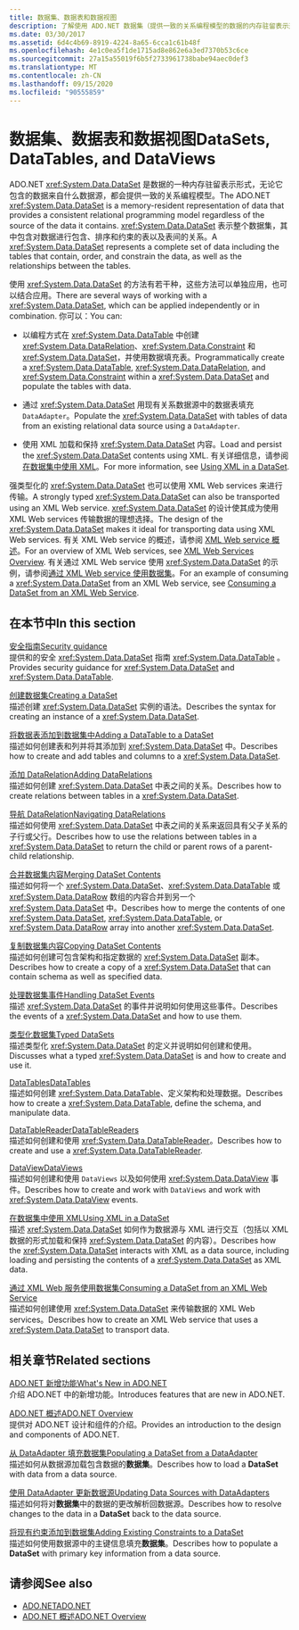 ```yaml
---
title: 数据集、数据表和数据视图
description: 了解使用 ADO.NET 数据集（提供一致的关系编程模型的数据的内存驻留表示形式）的几种方法。
ms.date: 03/30/2017
ms.assetid: 6d4c4b69-8919-4224-8a65-6cca1c61b48f
ms.openlocfilehash: 4e1c0ea5f1de1715ad8e862e6a3ed7370b53c6ce
ms.sourcegitcommit: 27a15a55019f6b5f2733961738babe94aec0def3
ms.translationtype: MT
ms.contentlocale: zh-CN
ms.lasthandoff: 09/15/2020
ms.locfileid: "90555859"
---
```

# <a name="datasets-datatables-and-dataviews"></a><span data-ttu-id="0ce4d-103">数据集、数据表和数据视图</span><span class="sxs-lookup"><span data-stu-id="0ce4d-103">DataSets, DataTables, and DataViews</span></span>

<span data-ttu-id="0ce4d-104">ADO.NET <xref:System.Data.DataSet> 是数据的一种内存驻留表示形式，无论它包含的数据来自什么数据源，都会提供一致的关系编程模型。</span><span class="sxs-lookup"><span data-stu-id="0ce4d-104">The ADO.NET <xref:System.Data.DataSet> is a memory-resident representation of data that provides a consistent relational programming model regardless of the source of the data it contains.</span></span> <span data-ttu-id="0ce4d-105"><xref:System.Data.DataSet> 表示整个数据集，其中包含对数据进行包含、排序和约束的表以及表间的关系。</span><span class="sxs-lookup"><span data-stu-id="0ce4d-105">A <xref:System.Data.DataSet> represents a complete set of data including the tables that contain, order, and constrain the data, as well as the relationships between the tables.</span></span>  
  
<span data-ttu-id="0ce4d-106">使用 <xref:System.Data.DataSet> 的方法有若干种，这些方法可以单独应用，也可以结合应用。</span><span class="sxs-lookup"><span data-stu-id="0ce4d-106">There are several ways of working with a <xref:System.Data.DataSet>, which can be applied independently or in combination.</span></span> <span data-ttu-id="0ce4d-107">你可以：</span><span class="sxs-lookup"><span data-stu-id="0ce4d-107">You can:</span></span>  
  
- <span data-ttu-id="0ce4d-108">以编程方式在 <xref:System.Data.DataTable> 中创建 <xref:System.Data.DataRelation>、<xref:System.Data.Constraint> 和 <xref:System.Data.DataSet>，并使用数据填充表。</span><span class="sxs-lookup"><span data-stu-id="0ce4d-108">Programmatically create a <xref:System.Data.DataTable>, <xref:System.Data.DataRelation>, and <xref:System.Data.Constraint> within a <xref:System.Data.DataSet> and populate the tables with data.</span></span>  
  
- <span data-ttu-id="0ce4d-109">通过 <xref:System.Data.DataSet> 用现有关系数据源中的数据表填充 `DataAdapter`。</span><span class="sxs-lookup"><span data-stu-id="0ce4d-109">Populate the <xref:System.Data.DataSet> with tables of data from an existing relational data source using a `DataAdapter`.</span></span>  
  
- <span data-ttu-id="0ce4d-110">使用 XML 加载和保持 <xref:System.Data.DataSet> 内容。</span><span class="sxs-lookup"><span data-stu-id="0ce4d-110">Load and persist the <xref:System.Data.DataSet> contents using XML.</span></span> <span data-ttu-id="0ce4d-111">有关详细信息，请参阅[在数据集中使用 XML](using-xml-in-a-dataset.md)。</span><span class="sxs-lookup"><span data-stu-id="0ce4d-111">For more information, see [Using XML in a DataSet](using-xml-in-a-dataset.md).</span></span>  
  
<span data-ttu-id="0ce4d-112">强类型化的 <xref:System.Data.DataSet> 也可以使用 XML Web services 来进行传输。</span><span class="sxs-lookup"><span data-stu-id="0ce4d-112">A strongly typed <xref:System.Data.DataSet> can also be transported using an XML Web service.</span></span> <span data-ttu-id="0ce4d-113"><xref:System.Data.DataSet> 的设计使其成为使用 XML Web services 传输数据的理想选择。</span><span class="sxs-lookup"><span data-stu-id="0ce4d-113">The design of the <xref:System.Data.DataSet> makes it ideal for transporting data using XML Web services.</span></span> <span data-ttu-id="0ce4d-114">有关 XML Web service 的概述，请参阅 [XML Web service 概述](/previous-versions/dotnet/netframework-4.0/w9fdtx28(v=vs.100))。</span><span class="sxs-lookup"><span data-stu-id="0ce4d-114">For an overview of XML Web services, see [XML Web Services Overview](/previous-versions/dotnet/netframework-4.0/w9fdtx28(v=vs.100)).</span></span> <span data-ttu-id="0ce4d-115">有关通过 XML Web service 使用 <xref:System.Data.DataSet> 的示例，请参阅[通过 XML Web service 使用数据集](consuming-a-dataset-from-an-xml-web-service.md)。</span><span class="sxs-lookup"><span data-stu-id="0ce4d-115">For an example of consuming a <xref:System.Data.DataSet> from an XML Web service, see [Consuming a DataSet from an XML Web Service](consuming-a-dataset-from-an-xml-web-service.md).</span></span>  
  
## <a name="in-this-section"></a><span data-ttu-id="0ce4d-116">在本节中</span><span class="sxs-lookup"><span data-stu-id="0ce4d-116">In this section</span></span>

 [<span data-ttu-id="0ce4d-117">安全指南</span><span class="sxs-lookup"><span data-stu-id="0ce4d-117">Security guidance</span></span>](security-guidance.md)  
 <span data-ttu-id="0ce4d-118">提供和的安全 <xref:System.Data.DataSet> 指南 <xref:System.Data.DataTable> 。</span><span class="sxs-lookup"><span data-stu-id="0ce4d-118">Provides security guidance for <xref:System.Data.DataSet> and <xref:System.Data.DataTable>.</span></span>

 [<span data-ttu-id="0ce4d-119">创建数据集</span><span class="sxs-lookup"><span data-stu-id="0ce4d-119">Creating a DataSet</span></span>](creating-a-dataset.md)  
 <span data-ttu-id="0ce4d-120">描述创建 <xref:System.Data.DataSet> 实例的语法。</span><span class="sxs-lookup"><span data-stu-id="0ce4d-120">Describes the syntax for creating an instance of a <xref:System.Data.DataSet>.</span></span>  
  
 [<span data-ttu-id="0ce4d-121">将数据表添加到数据集中</span><span class="sxs-lookup"><span data-stu-id="0ce4d-121">Adding a DataTable to a DataSet</span></span>](adding-a-datatable-to-a-dataset.md)  
 <span data-ttu-id="0ce4d-122">描述如何创建表和列并将其添加到 <xref:System.Data.DataSet> 中。</span><span class="sxs-lookup"><span data-stu-id="0ce4d-122">Describes how to create and add tables and columns to a <xref:System.Data.DataSet>.</span></span>  
  
 [<span data-ttu-id="0ce4d-123">添加 DataRelation</span><span class="sxs-lookup"><span data-stu-id="0ce4d-123">Adding DataRelations</span></span>](adding-datarelations.md)  
 <span data-ttu-id="0ce4d-124">描述如何创建 <xref:System.Data.DataSet> 中表之间的关系。</span><span class="sxs-lookup"><span data-stu-id="0ce4d-124">Describes how to create relations between tables in a <xref:System.Data.DataSet>.</span></span>  
  
 [<span data-ttu-id="0ce4d-125">导航 DataRelation</span><span class="sxs-lookup"><span data-stu-id="0ce4d-125">Navigating DataRelations</span></span>](navigating-datarelations.md)  
 <span data-ttu-id="0ce4d-126">描述如何使用 <xref:System.Data.DataSet> 中表之间的关系来返回具有父子关系的子行或父行。</span><span class="sxs-lookup"><span data-stu-id="0ce4d-126">Describes how to use the relations between tables in a <xref:System.Data.DataSet> to return the child or parent rows of a parent-child relationship.</span></span>  
  
 [<span data-ttu-id="0ce4d-127">合并数据集内容</span><span class="sxs-lookup"><span data-stu-id="0ce4d-127">Merging DataSet Contents</span></span>](merging-dataset-contents.md)  
 <span data-ttu-id="0ce4d-128">描述如何将一个 <xref:System.Data.DataSet>、<xref:System.Data.DataTable> 或 <xref:System.Data.DataRow> 数组的内容合并到另一个 <xref:System.Data.DataSet> 中。</span><span class="sxs-lookup"><span data-stu-id="0ce4d-128">Describes how to merge the contents of one <xref:System.Data.DataSet>, <xref:System.Data.DataTable>, or <xref:System.Data.DataRow> array into another <xref:System.Data.DataSet>.</span></span>  
  
 [<span data-ttu-id="0ce4d-129">复制数据集内容</span><span class="sxs-lookup"><span data-stu-id="0ce4d-129">Copying DataSet Contents</span></span>](copying-dataset-contents.md)  
 <span data-ttu-id="0ce4d-130">描述如何创建可包含架构和指定数据的 <xref:System.Data.DataSet> 副本。</span><span class="sxs-lookup"><span data-stu-id="0ce4d-130">Describes how to create a copy of a <xref:System.Data.DataSet> that can contain schema as well as specified data.</span></span>  
  
 [<span data-ttu-id="0ce4d-131">处理数据集事件</span><span class="sxs-lookup"><span data-stu-id="0ce4d-131">Handling DataSet Events</span></span>](handling-dataset-events.md)  
 <span data-ttu-id="0ce4d-132">描述 <xref:System.Data.DataSet> 的事件并说明如何使用这些事件。</span><span class="sxs-lookup"><span data-stu-id="0ce4d-132">Describes the events of a <xref:System.Data.DataSet> and how to use them.</span></span>  
  
 [<span data-ttu-id="0ce4d-133">类型化数据集</span><span class="sxs-lookup"><span data-stu-id="0ce4d-133">Typed DataSets</span></span>](typed-datasets.md)  
 <span data-ttu-id="0ce4d-134">描述类型化 <xref:System.Data.DataSet> 的定义并说明如何创建和使用。</span><span class="sxs-lookup"><span data-stu-id="0ce4d-134">Discusses what a typed <xref:System.Data.DataSet> is and how to create and use it.</span></span>  
  
 [<span data-ttu-id="0ce4d-135">DataTables</span><span class="sxs-lookup"><span data-stu-id="0ce4d-135">DataTables</span></span>](datatables.md)  
 <span data-ttu-id="0ce4d-136">描述如何创建 <xref:System.Data.DataTable>、定义架构和处理数据。</span><span class="sxs-lookup"><span data-stu-id="0ce4d-136">Describes how to create a <xref:System.Data.DataTable>, define the schema, and manipulate data.</span></span>  
  
 [<span data-ttu-id="0ce4d-137">DataTableReader</span><span class="sxs-lookup"><span data-stu-id="0ce4d-137">DataTableReaders</span></span>](datatablereaders.md)  
 <span data-ttu-id="0ce4d-138">描述如何创建和使用 <xref:System.Data.DataTableReader>。</span><span class="sxs-lookup"><span data-stu-id="0ce4d-138">Describes how to create and use a <xref:System.Data.DataTableReader>.</span></span>  
  
 [<span data-ttu-id="0ce4d-139">DataView</span><span class="sxs-lookup"><span data-stu-id="0ce4d-139">DataViews</span></span>](dataviews.md)  
 <span data-ttu-id="0ce4d-140">描述如何创建和使用 `DataViews` 以及如何使用 <xref:System.Data.DataView> 事件。</span><span class="sxs-lookup"><span data-stu-id="0ce4d-140">Describes how to create and work with `DataViews` and work with <xref:System.Data.DataView> events.</span></span>  
  
 [<span data-ttu-id="0ce4d-141">在数据集中使用 XML</span><span class="sxs-lookup"><span data-stu-id="0ce4d-141">Using XML in a DataSet</span></span>](using-xml-in-a-dataset.md)  
 <span data-ttu-id="0ce4d-142">描述 <xref:System.Data.DataSet> 如何作为数据源与 XML 进行交互（包括以 XML 数据的形式加载和保持 <xref:System.Data.DataSet> 的内容）。</span><span class="sxs-lookup"><span data-stu-id="0ce4d-142">Describes how the <xref:System.Data.DataSet> interacts with XML as a data source, including loading and persisting the contents of a <xref:System.Data.DataSet> as XML data.</span></span>  
  
 [<span data-ttu-id="0ce4d-143">通过 XML Web 服务使用数据集</span><span class="sxs-lookup"><span data-stu-id="0ce4d-143">Consuming a DataSet from an XML Web Service</span></span>](consuming-a-dataset-from-an-xml-web-service.md)  
 <span data-ttu-id="0ce4d-144">描述如何创建使用 <xref:System.Data.DataSet> 来传输数据的 XML Web services。</span><span class="sxs-lookup"><span data-stu-id="0ce4d-144">Describes how to create an XML Web service that uses a <xref:System.Data.DataSet> to transport data.</span></span>  
  
## <a name="related-sections"></a><span data-ttu-id="0ce4d-145">相关章节</span><span class="sxs-lookup"><span data-stu-id="0ce4d-145">Related sections</span></span>

 [<span data-ttu-id="0ce4d-146">ADO.NET 新增功能</span><span class="sxs-lookup"><span data-stu-id="0ce4d-146">What's New in ADO.NET</span></span>](../whats-new.md)  
 <span data-ttu-id="0ce4d-147">介绍 ADO.NET 中的新增功能。</span><span class="sxs-lookup"><span data-stu-id="0ce4d-147">Introduces features that are new in ADO.NET.</span></span>  
  
 [<span data-ttu-id="0ce4d-148">ADO.NET 概述</span><span class="sxs-lookup"><span data-stu-id="0ce4d-148">ADO.NET Overview</span></span>](../ado-net-overview.md)  
 <span data-ttu-id="0ce4d-149">提供对 ADO.NET 设计和组件的介绍。</span><span class="sxs-lookup"><span data-stu-id="0ce4d-149">Provides an introduction to the design and components of ADO.NET.</span></span>  
  
 [<span data-ttu-id="0ce4d-150">从 DataAdapter 填充数据集</span><span class="sxs-lookup"><span data-stu-id="0ce4d-150">Populating a DataSet from a DataAdapter</span></span>](../populating-a-dataset-from-a-dataadapter.md)  
 <span data-ttu-id="0ce4d-151">描述如何从数据源加载包含数据的**数据集**。</span><span class="sxs-lookup"><span data-stu-id="0ce4d-151">Describes how to load a **DataSet** with data from a data source.</span></span>  
  
 [<span data-ttu-id="0ce4d-152">使用 DataAdapter 更新数据源</span><span class="sxs-lookup"><span data-stu-id="0ce4d-152">Updating Data Sources with DataAdapters</span></span>](../updating-data-sources-with-dataadapters.md)  
 <span data-ttu-id="0ce4d-153">描述如何将对**数据集**中的数据的更改解析回数据源。</span><span class="sxs-lookup"><span data-stu-id="0ce4d-153">Describes how to resolve changes to the data in a **DataSet** back to the data source.</span></span>  
  
 [<span data-ttu-id="0ce4d-154">将现有约束添加到数据集</span><span class="sxs-lookup"><span data-stu-id="0ce4d-154">Adding Existing Constraints to a DataSet</span></span>](../adding-existing-constraints-to-a-dataset.md)  
 <span data-ttu-id="0ce4d-155">描述如何使用数据源中的主键信息填充**数据集**。</span><span class="sxs-lookup"><span data-stu-id="0ce4d-155">Describes how to populate a **DataSet** with primary key information from a data source.</span></span>  
  
## <a name="see-also"></a><span data-ttu-id="0ce4d-156">请参阅</span><span class="sxs-lookup"><span data-stu-id="0ce4d-156">See also</span></span>

- [<span data-ttu-id="0ce4d-157">ADO.NET</span><span class="sxs-lookup"><span data-stu-id="0ce4d-157">ADO.NET</span></span>](../index.md)
- [<span data-ttu-id="0ce4d-158">ADO.NET 概述</span><span class="sxs-lookup"><span data-stu-id="0ce4d-158">ADO.NET Overview</span></span>](../ado-net-overview.md)
